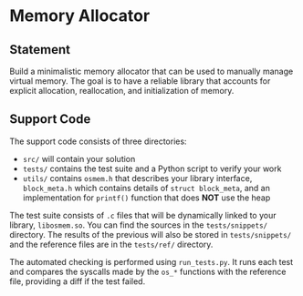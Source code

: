 # Memory Allocator

## Statement

Build a minimalistic memory allocator that can be used to manually manage virtual memory.
The goal is to have a reliable library that accounts for explicit allocation, reallocation, and initialization of memory.

## Support Code

The support code consists of three directories:

- `src/` will contain your solution
- `tests/` contains the test suite and a Python script to verify your work
- `utils/` contains `osmem.h` that describes your library interface, `block_meta.h` which contains details of `struct block_meta`, and an implementation for `printf()` function that does **NOT** use the heap

The test suite consists of `.c` files that will be dynamically linked to your library, `libosmem.so`.
You can find the sources in the `tests/snippets/` directory.
The results of the previous will also be stored in `tests/snippets/` and the reference files are in the `tests/ref/` directory.

The automated checking is performed using `run_tests.py`.
It runs each test and compares the syscalls made by the `os_*` functions with the reference file, providing a diff if the test failed.



